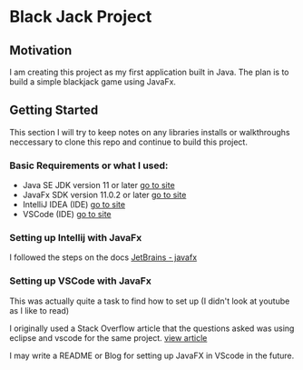 # Black Jack Project

## Motivation
I am creating this project as my first application built in Java. The plan is to build a simple blackjack game using JavaFx.

## Getting Started

This section I will try to keep notes on any libraries installs or walkthroughs neccessary to clone this repo and continue to build this project.

### Basic Requirements or what I used:

- Java SE JDK version 11 or later [go to site](https://www.oracle.com/java/technologies/javase-downloads.html)
- JavaFx SDK version 11.0.2 or later [go to site](https://gluonhq.com/products/javafx/)
- IntelliJ IDEA (IDE) [go to site](https://www.jetbrains.com/idea/)
- VSCode (IDE) [go to site](https://code.visualstudio.com/)

### Setting up Intellij with JavaFx

I followed the steps on the docs [JetBrains - javafx](https://www.jetbrains.com/help/idea/javafx.html)

### Setting up VSCode with JavaFx

This was actually quite a task to find how to set up (I didn't look at youtube as I like to read)

I originally used a Stack Overflow article that the questions asked was using eclipse and vscode for the same project. [view article](https://stackoverflow.com/questions/54349894/javafx-11-with-vscode)

I may write a README or Blog for setting up JavaFX in VScode in the future.



